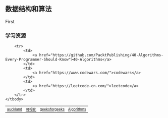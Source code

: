 ## 数据结构和算法

First

### 学习资源
<table width="1033" style="font-size: 0.8em;">
	<tbody>
		<tr>
			<td>
				<a href="https://www.cs.auckland.ac.nz/software/AlgAnim/ds_ToC.html">auckland</a>
			</td>
			<td>
				<a href="file:///D:/Project/JavascriptVisualRelease/about.html">可视化</a>
			</td>
			<td>
				<a href="https://practice.geeksforgeeks.org/home">geeksforgeeks</a>
			</td>
			<td>
				<a href="https://github.com/TheAlgorithms/Java">Algorithms</a>
			</td>
		</tr>
		
		<tr>
			<td>
				<a href="https://github.com/PacktPublishing/40-Algorithms-Every-Programmer-Should-Know">40-Algorithms</a>
			</td>
			<td>
				<a href="https://www.codewars.com/">codewars</a>
			</td>
			<td>
				<a href="https://leetcode-cn.com/">leetcode</a>
			</td>
		</tr>
	</tbody>
</table>
